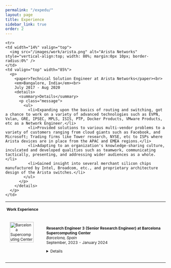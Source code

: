 ```yaml
---
permalink: "/expedu/"
layout: page
title: Experience
sidebar_link: true
order: 2
---
```


<style>
  table {
    margin-bottom: 1rem;
    width: 100%;
    font-size: 85%;
    border: 0px solid $border-color;
    border-collapse: collapse;
  }

  td,
  th {
    padding: 1rem .25rem;
    border: 0px solid $border-color;
  }

  th {
    text-align: left;
  }

  tbody tr:nth-child(odd) td,
  tbody tr:nth-child(odd) th {
    background-color: transparent;
  }

  paper {
    color: #;
    font-weight: bold;
  }
</style>

<table width="100%" align="center" border="0" cellspacing="0" cellpadding="20">
  <tr>
    <th>Work Experience</th>
  </tr>
  <tr>
    <td width="14%" valign="top">
      <img src="/images/work/bsc.png" alt="Barcelona Supercomputing Center" style="vertical-align:top; width: 80%; margin:0px 10px; border-radius:0%" />
    </td>
    <td valign="top" width="85%">
      <p>
        <paper>Research Engineer 3 (Senior Research Engineer) at Barcelona Supercomputing Center</paper><br>
        <em>Barcelona, Spain</em><br>
        September, 2023 - January 2024
        <details>
          <summary>Details</summary>
          <p class="message">
            <ul>
              <li>Worked on designing a software hardware (PS-PL) framework with Zynq ultra-scale MPSoC and accelerated algorithms for a microsatellite.</li>
              <li>Reviewed papers for the DATE conference 2024 on computer architecture and EDA tools. Gave appropriate feedback to improve on these papers.</li>
              <li>Worked on pipelining kernels of the algorithm with no data dependency with Dynamic function exchange and Partial dynamic reconfiguration features offered by the Zynq Ultrascale+.</li>
              <li>Resolved bugs on the kernel, rootfs, drivers, device tree, deployed and tested openmp, fpga manager and utils on petalinux builds.</li>
              <li>Setup the MPSoC available across VPN by setting it up on the existing networking infrastructure at BSC enabling remote deployment, orchestration, build over tftp and debugging (over ethernet and Serial connections).</li>
              <li>Xilinx UltraScale MPSOC, Vitis & Vivado Development, PetaLinux, SDSoC & SDAccel Xilinx development, device tree configuration, Arm Cortex A53, Arm cortex R5, Kernel & rootfs build.</li>
            </ul>
          </p>
        </details>
      </p>
    </td>
  </tr>


    <tr>
    <td width="14%" valign="top">
      <img src="/images/work/arista.png" alt="Arista Networks" style="vertical-align:top; width: 80%; margin:0px 10px; border-radius:0%" />
    </td>
    <td valign="top" width="85%">
      <p>
        <paper>Technical Solution Engineer at Arista Networks</paper><br>
        <em>Bangalore, India</em><br>
        July 2017 - Aug 2020
        <details>
          <summary>Details</summary>
          <p class="message">
            <ul>
              <li>Expanding upon the basics of routing and switching, got a chance to work on a variety of advanced technologies such as EVPN, Vxlan, GRE, IPSEC, MPLS, ISIS, PTP, Docker Products, VMware Products, etc as a Network Engineer.</li>
              <li>Provided solutions to various multi-vendor problems to a variety of customers ranging from cloud giants such as Facebook, and Microsoft; Trading firms like Tower research, NYSE, etc to ISPs where Arista devices are in place from the APAC and EMEA regions.</li>
              <li>Adapting to an organization's knowledge-sharing culture, inculcated and developed qualities such as teamwork, communicating tactically, presenting, and addressing wider audiences as a whole.</li>
              <li>Gained insight into several merchant silicon chips manufactured by Intel, Broadcom, etc., and proprietary architecture design of the Arista switches.</li>
            </ul>
          </p>
        </details>
      </p>
    </td>
  </tr>
  

  </table>